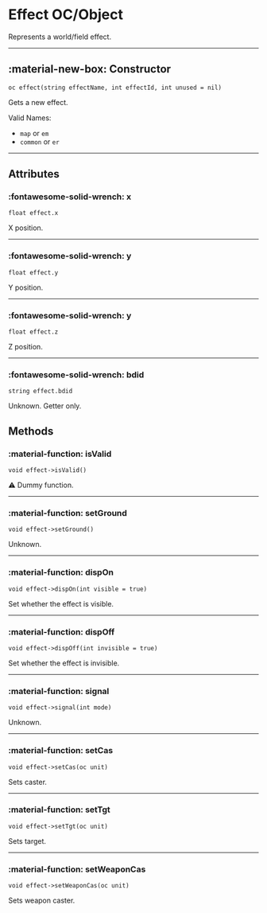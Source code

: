 # Effect OC/Object

Represents a world/field effect.

---

## :material-new-box: Constructor

`oc effect(string effectName, int effectId, int unused = nil)`

Gets a new effect.

Valid Names:

* `map` or `em`
* `common` or `er`

---

## Attributes

### :fontawesome-solid-wrench: x

`float effect.x`

X position.

---

### :fontawesome-solid-wrench: y

`float effect.y`

Y position.

---

### :fontawesome-solid-wrench: y

`float effect.z`

Z position.

---

### :fontawesome-solid-wrench: bdid

`string effect.bdid`

Unknown. Getter only.

## Methods

### :material-function: isValid

`void effect->isValid()`

:warning: Dummy function.

---

### :material-function: setGround

`void effect->setGround()`

Unknown.

---

### :material-function: dispOn

`void effect->dispOn(int visible = true)`

Set whether the effect is visible.

---

### :material-function: dispOff

`void effect->dispOff(int invisible = true)`

Set whether the effect is invisible.

---

### :material-function: signal

`void effect->signal(int mode)`

Unknown.

---

### :material-function: setCas

`void effect->setCas(oc unit)`

Sets caster.

---

### :material-function: setTgt

`void effect->setTgt(oc unit)`

Sets target.

---

### :material-function: setWeaponCas

`void effect->setWeaponCas(oc unit)`

Sets weapon caster.
